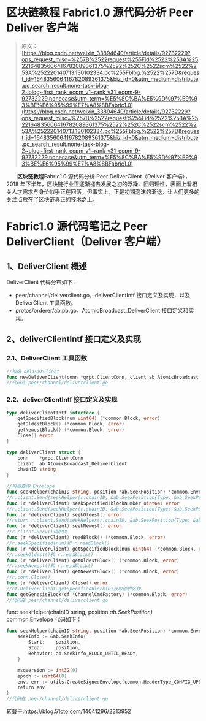 # 区块链教程 Fabric1.0 源代码分析 Peer Deliver 客户端

> 原文：[https://blog.csdn.net/weixin_33894640/article/details/92732229?ops_request_misc=%257B%2522request%255Fid%2522%253A%2522164835606416782089361375%2522%252C%2522scm%2522%253A%252220140713.130102334.pc%255Fblog.%2522%257D&request_id=164835606416782089361375&biz_id=0&utm_medium=distribute.pc_search_result.none-task-blog-2~blog~first_rank_ecpm_v1~rank_v31_ecpm-9-92732229.nonecase&utm_term=%E5%8C%BA%E5%9D%97%E9%93%BE%E6%95%99%E7%A8%8BFabric1.0](https://blog.csdn.net/weixin_33894640/article/details/92732229?ops_request_misc=%257B%2522request%255Fid%2522%253A%2522164835606416782089361375%2522%252C%2522scm%2522%253A%252220140713.130102334.pc%255Fblog.%2522%257D&request_id=164835606416782089361375&biz_id=0&utm_medium=distribute.pc_search_result.none-task-blog-2~blog~first_rank_ecpm_v1~rank_v31_ecpm-9-92732229.nonecase&utm_term=%E5%8C%BA%E5%9D%97%E9%93%BE%E6%95%99%E7%A8%8BFabric1.0)

　　**区块链教程**Fabric1.0 源代码分析 Peer DeliverClient（Deliver 客户端），2018 年下半年，区块链行业正逐渐褪去发展之初的浮躁、回归理性，表面上看相关人才需求与身价似乎正在回落。但事实上，正是初期泡沫的渐退，让人们更多的关注点放在了区块链真正的技术之上。

# Fabric1.0 源代码笔记之 Peer DeliverClient（Deliver 客户端）

## 1、DeliverClient 概述

DeliverClient 代码分布如下：

*   peer/channel/deliverclient.go，deliverClientIntf 接口定义及实现，以及 DeliverClient 工具函数。
*   protos/orderer/ab.pb.go，AtomicBroadcast_DeliverClient 接口定义和实现。

## 2、deliverClientIntf 接口定义及实现

### 2.1、DeliverClient 工具函数

```go
//构造 deliverClient
func newDeliverClient(conn *grpc.ClientConn, client ab.AtomicBroadcast_DeliverClient, chainID string) *deliverClient
//代码在 peer/channel/deliverclient.go
```

### 2.2、deliverClientIntf 接口定义及实现

```go
type deliverClientIntf interface {
    getSpecifiedBlock(num uint64) (*common.Block, error)
    getOldestBlock() (*common.Block, error)
    getNewestBlock() (*common.Block, error)
    Close() error
}

type deliverClient struct {
    conn    *grpc.ClientConn
    client  ab.AtomicBroadcast_DeliverClient
    chainID string
}

//构造查询 Envelope
func seekHelper(chainID string, position *ab.SeekPosition) *common.Envelope
//r.client.Send(seekHelper(r.chainID, &ab.SeekPosition{Type: &ab.SeekPosition_Specified{Specified: &ab.SeekSpecified{Number: blockNumber}}}))
func (r *deliverClient) seekSpecified(blockNumber uint64) error
//r.client.Send(seekHelper(r.chainID, &ab.SeekPosition{Type: &ab.SeekPosition_Oldest{Oldest: &ab.SeekOldest{}}}))
func (r *deliverClient) seekOldest() error
//return r.client.Send(seekHelper(r.chainID, &ab.SeekPosition{Type: &ab.SeekPosition_Newest{Newest: &ab.SeekNewest{}}}))
func (r *deliverClient) seekNewest() error
//r.client.Recv()读取块
func (r *deliverClient) readBlock() (*common.Block, error)
//r.seekSpecified(num)和 r.readBlock()
func (r *deliverClient) getSpecifiedBlock(num uint64) (*common.Block, error)
//r.seekOldest()和 r.readBlock()
func (r *deliverClient) getOldestBlock() (*common.Block, error)
//r.seekNewest()和 r.readBlock()
func (r *deliverClient) getNewestBlock() (*common.Block, error)
//r.conn.Close()
func (r *deliverClient) Close() error
//cf.DeliverClient.getSpecifiedBlock(0)获取创世区块
func getGenesisBlock(cf *ChannelCmdFactory) (*common.Block, error)
//代码在 peer/channel/deliverclient.go
```

func seekHelper(chainID string, position *ab.SeekPosition)* common.Envelope 代码如下：

```go
func seekHelper(chainID string, position *ab.SeekPosition) *common.Envelope {
    seekInfo := &ab.SeekInfo{
        Start:    position,
        Stop:     position,
        Behavior: ab.SeekInfo_BLOCK_UNTIL_READY,
    }

    msgVersion := int32(0)
    epoch := uint64(0)
    env, err := utils.CreateSignedEnvelope(common.HeaderType_CONFIG_UPDATE, chainID, localmsp.NewSigner(), seekInfo, msgVersion, epoch)
    return env
}
//代码在 peer/channel/deliverclient.go
```

转载于:https://blog.51cto.com/14041296/2313952